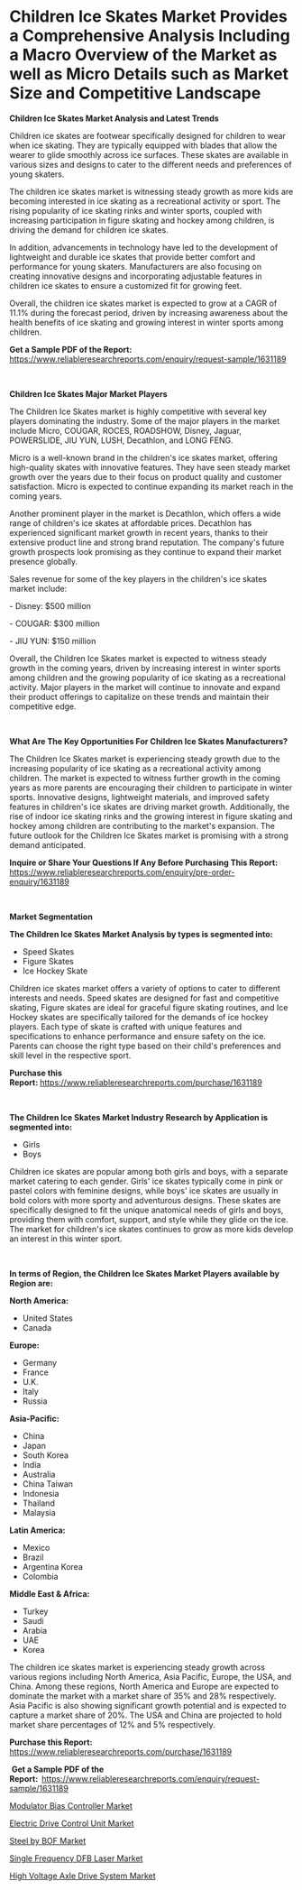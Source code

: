 <p><h1>Children Ice Skates Market Provides a Comprehensive Analysis Including a Macro Overview of the Market as well as Micro Details such as Market Size and Competitive Landscape</h1></p><p><strong>Children Ice Skates Market Analysis and Latest Trends</strong></p>
<p><p>Children ice skates are footwear specifically designed for children to wear when ice skating. They are typically equipped with blades that allow the wearer to glide smoothly across ice surfaces. These skates are available in various sizes and designs to cater to the different needs and preferences of young skaters.</p><p>The children ice skates market is witnessing steady growth as more kids are becoming interested in ice skating as a recreational activity or sport. The rising popularity of ice skating rinks and winter sports, coupled with increasing participation in figure skating and hockey among children, is driving the demand for children ice skates.</p><p>In addition, advancements in technology have led to the development of lightweight and durable ice skates that provide better comfort and performance for young skaters. Manufacturers are also focusing on creating innovative designs and incorporating adjustable features in children ice skates to ensure a customized fit for growing feet.</p><p>Overall, the children ice skates market is expected to grow at a CAGR of 11.1% during the forecast period, driven by increasing awareness about the health benefits of ice skating and growing interest in winter sports among children.</p></p>
<p><strong>Get a Sample PDF of the Report:&nbsp;</strong> <a href="https://www.reliableresearchreports.com/enquiry/request-sample/1631189">https://www.reliableresearchreports.com/enquiry/request-sample/1631189</a></p>
<p>&nbsp;</p>
<p><strong>Children Ice Skates Major Market Players</strong></p>
<p><p>The Children Ice Skates market is highly competitive with several key players dominating the industry. Some of the major players in the market include Micro, COUGAR, ROCES, ROADSHOW, Disney, Jaguar, POWERSLIDE, JIU YUN, LUSH, Decathlon, and LONG FENG.</p><p>Micro is a well-known brand in the children's ice skates market, offering high-quality skates with innovative features. They have seen steady market growth over the years due to their focus on product quality and customer satisfaction. Micro is expected to continue expanding its market reach in the coming years.</p><p>Another prominent player in the market is Decathlon, which offers a wide range of children's ice skates at affordable prices. Decathlon has experienced significant market growth in recent years, thanks to their extensive product line and strong brand reputation. The company's future growth prospects look promising as they continue to expand their market presence globally.</p><p>Sales revenue for some of the key players in the children's ice skates market include:</p><p>- Disney: $500 million</p><p>- COUGAR: $300 million</p><p>- JIU YUN: $150 million</p><p>Overall, the Children Ice Skates market is expected to witness steady growth in the coming years, driven by increasing interest in winter sports among children and the growing popularity of ice skating as a recreational activity. Major players in the market will continue to innovate and expand their product offerings to capitalize on these trends and maintain their competitive edge.</p></p>
<p>&nbsp;</p>
<p><strong>What Are The Key Opportunities For Children Ice Skates Manufacturers?</strong></p>
<p><p>The Children Ice Skates market is experiencing steady growth due to the increasing popularity of ice skating as a recreational activity among children. The market is expected to witness further growth in the coming years as more parents are encouraging their children to participate in winter sports. Innovative designs, lightweight materials, and improved safety features in children's ice skates are driving market growth. Additionally, the rise of indoor ice skating rinks and the growing interest in figure skating and hockey among children are contributing to the market's expansion. The future outlook for the Children Ice Skates market is promising with a strong demand anticipated.</p></p>
<p><strong>Inquire or Share Your Questions If Any Before Purchasing This Report:</strong> <a href="https://www.reliableresearchreports.com/enquiry/pre-order-enquiry/1631189">https://www.reliableresearchreports.com/enquiry/pre-order-enquiry/1631189</a></p>
<p>&nbsp;</p>
<p><strong>Market Segmentation</strong></p>
<p><strong>The Children Ice Skates Market Analysis by types is segmented into:</strong></p>
<p><ul><li>Speed Skates</li><li>Figure Skates</li><li>Ice Hockey Skate</li></ul></p>
<p><p>Children ice skates market offers a variety of options to cater to different interests and needs. Speed skates are designed for fast and competitive skating, Figure skates are ideal for graceful figure skating routines, and Ice Hockey skates are specifically tailored for the demands of ice hockey players. Each type of skate is crafted with unique features and specifications to enhance performance and ensure safety on the ice. Parents can choose the right type based on their child's preferences and skill level in the respective sport.</p></p>
<p><strong>Purchase this Report:&nbsp;</strong><a href="https://www.reliableresearchreports.com/purchase/1631189">https://www.reliableresearchreports.com/purchase/1631189</a></p>
<p>&nbsp;</p>
<p><strong>The Children Ice Skates Market Industry Research by Application is segmented into:</strong></p>
<p><ul><li>Girls</li><li>Boys</li></ul></p>
<p><p>Children ice skates are popular among both girls and boys, with a separate market catering to each gender. Girls' ice skates typically come in pink or pastel colors with feminine designs, while boys' ice skates are usually in bold colors with more sporty and adventurous designs. These skates are specifically designed to fit the unique anatomical needs of girls and boys, providing them with comfort, support, and style while they glide on the ice. The market for children's ice skates continues to grow as more kids develop an interest in this winter sport.</p></p>
<p>&nbsp;</p>
<p><strong>In terms of Region, the Children Ice Skates Market Players available by Region are:</strong></p>
<p>
    <p> <strong> North America: </strong>
        <ul>
            <li>United States</li>
            <li>Canada</li>
        </ul>
        </p> 
    <p> <strong> Europe: </strong>
        <ul>
            <li>Germany</li>
            <li>France</li>
            <li>U.K.</li>
            <li>Italy</li>
            <li>Russia</li>
        </ul>
        </p> 
    <p> <strong> Asia-Pacific: </strong>
        <ul>
            <li>China</li>
            <li>Japan</li>
            <li>South Korea</li>
            <li>India</li>
            <li>Australia</li>
            <li>China Taiwan</li>
            <li>Indonesia</li>
            <li>Thailand</li>
            <li>Malaysia</li>
        </ul>
        </p> 
    <p> <strong> Latin America: </strong>
        <ul>
            <li>Mexico</li>
            <li>Brazil</li>
            <li>Argentina Korea</li>
            <li>Colombia</li>
        </ul>
        </p> 
    <p> <strong> Middle East & Africa: </strong>
        <ul>
            <li>Turkey</li>
            <li>Saudi</li>
            <li>Arabia</li>
            <li>UAE</li>
            <li>Korea</li>
        </ul>
    </p>
    </p>
<p><p>The children ice skates market is experiencing steady growth across various regions including North America, Asia Pacific, Europe, the USA, and China. Among these regions, North America and Europe are expected to dominate the market with a market share of 35% and 28% respectively. Asia Pacific is also showing significant growth potential and is expected to capture a market share of 20%. The USA and China are projected to hold market share percentages of 12% and 5% respectively.</p></p>
<p><strong>Purchase this Report: </strong><a href="https://www.reliableresearchreports.com/purchase/1631189">https://www.reliableresearchreports.com/purchase/1631189</a></p>
<p>&nbsp;<strong>Get a Sample PDF of the Report:&nbsp;&nbsp;</strong><a href="https://www.reliableresearchreports.com/enquiry/request-sample/1631189">https://www.reliableresearchreports.com/enquiry/request-sample/1631189</a></p>
<p><strong></strong></p>
<p><p><a href="https://view.publitas.com/reportprime-1/modulator-bias-controller-market-analysis-and-market-size-global-industry-overview-market-segmentation-and-forecast-2024-to-2031/">Modulator Bias Controller Market</a></p><p><a href="https://iodized-pantydraco-05c.notion.site/Electric-Drive-Control-Unit-Market-Provides-a-Comprehensive-Analysis-Including-a-Macro-Overview-of-t-a11ffc46310445629b83ba954c3195ff">Electric Drive Control Unit Market</a></p><p><a href="https://three-jumbo-f6d.notion.site/Steel-by-BOF-Market-Size-Growth-and-Forecast-from-2024-2031-87c71b188d2d432885e9d8ec69056586">Steel by BOF Market</a></p><p><a href="https://view.publitas.com/reportprime-1/single-frequency-dfb-laser-market-offers-provide-insightful-data-for-the-time-period-from-2024-to-2031-and-also-provide-analysis-based-on-application-type-and-region/">Single Frequency DFB Laser Market</a></p><p><a href="https://noble-drawer-34c.notion.site/High-Voltage-Axle-Drive-System-Market-Size-2024-2031-Global-Industrial-Analysis-Key-Geographical--bdd10b49197b4ce587e4792c341c3962">High Voltage Axle Drive System Market</a></p></p>